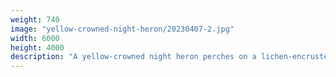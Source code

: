 ```yaml
---
weight: 740
image: "yellow-crowned-night-heron/20230407-2.jpg"
width: 6000
height: 4000
description: "A yellow-crowned night heron perches on a lichen-encrusted tree branch<br/>f/6.3, 1/125, 300mm, iso800"
---
```

